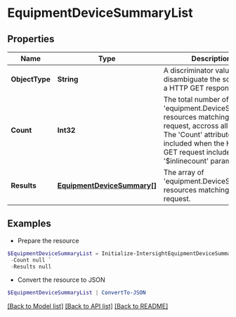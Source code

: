 # EquipmentDeviceSummaryList
## Properties

Name | Type | Description | Notes
------------ | ------------- | ------------- | -------------
**ObjectType** | **String** | A discriminator value to disambiguate the schema of a HTTP GET response body. | 
**Count** | **Int32** | The total number of &#39;equipment.DeviceSummary&#39; resources matching the request, accross all pages. The &#39;Count&#39; attribute is included when the HTTP GET request includes the &#39;$inlinecount&#39; parameter. | [optional] 
**Results** | [**EquipmentDeviceSummary[]**](EquipmentDeviceSummary.md) | The array of &#39;equipment.DeviceSummary&#39; resources matching the request. | [optional] 

## Examples

- Prepare the resource
```powershell
$EquipmentDeviceSummaryList = Initialize-IntersightEquipmentDeviceSummaryList  -ObjectType null `
 -Count null `
 -Results null
```

- Convert the resource to JSON
```powershell
$EquipmentDeviceSummaryList | ConvertTo-JSON
```

[[Back to Model list]](../README.md#documentation-for-models) [[Back to API list]](../README.md#documentation-for-api-endpoints) [[Back to README]](../README.md)

